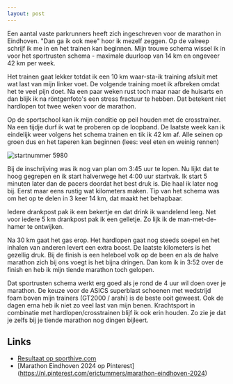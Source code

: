 ```yaml
---
layout: post
---
```


Een aantal vaste parkrunners heeft zich ingeschreven voor de marathon in Eindhoven. "Dan ga ik ook mee" hoor ik mezelf zeggen. Op de valreep schrijf ik me in en het trainen kan beginnen. Mijn trouwe schema wissel ik in voor het sportrusten schema - maximale duurloop van 14 km en ongeveer 42 km per week.

Het trainen gaat lekker totdat ik een 10 km waar-sta-ik training afsluit met wat last van mijn linker voet. De volgende training moet ik afbreken omdat het te veel pijn doet. Na een paar weken rust toch maar naar de huisarts en dan blijk ik na röntgenfoto's een stress fractuur te hebben. Dat betekent niet hardlopen tot twee weken voor de marathon.

Op de sportschool kan ik mijn conditie op peil houden met de crosstrainer. Na een tijdje durf ik wat te proberen op de loopband. De laatste week kan ik eindelijk weer volgens het schema trainen en tik ik 42 km af. Alle seinen op groen dus en het taperen kan beginnen (lees: veel eten en weinig rennen)

![startnummer 5980](https://i.pinimg.com/736x/b8/fb/23/b8fb239af6389b853c69e768bd40df21.jpg)

Bij de inschrijving was ik nog van plan om 3:45 uur te lopen. Nu lijkt dat te hoog gegrepen en ik start halverwege het 4:00 uur startvak. Ik start 5 minuten later dan de pacers doordat het best druk is. Die haal ik later nog bij. Eerst maar eens rustig wat kilometers maken. Tip van het schema was om het op te delen in 3 keer 14 km, dat maakt het behapbaar.

Iedere drankpost pak ik een bekertje en dat drink ik wandelend leeg. Net voor iedere 5 km drankpost pak ik een gelletje. Zo lijk ik de man-met-de-hamer te ontwijken. 

Na 30 km gaat het gas erop. Het hardlopen gaat nog steeds soepel en het inhalen van anderen levert een extra boost. De laatste kilometers is het gezellig druk. Bij de finish is een heleboel volk op de been en als de halve marathon zich bij ons voegt is het bijna dringen. Dan kom ik in 3:52 over de finish en heb ik mijn tiende marathon toch gelopen.

Dat sportrusten schema werkt erg goed als je rond de 4 uur wil doen over je marathon. De keuze voor de ASICS superblast schoenen met wedstrijd foam boven mijn trainers (GT2000 / arahi) is de beste ooit geweest. Ook de dagen erna heb ik niet zo veel last van mijn benen. Krachtsport in combinatie met hardlopen/crosstrainen blijf ik ook erin houden. Zo zie je dat je zelfs bij je tiende marathon nog dingen bijleert.


## Links

* [Resultaat op sporthive.com](https://results.sporthive.com/events/7249382119669006336/races/491064/bib/5980)
* [Marathon Eindhoven 2024 op Pinterest] (https://nl.pinterest.com/erictummers/marathon-eindhoven-2024)
